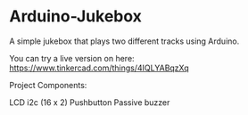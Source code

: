 # Arduino-Jukebox
A simple jukebox that plays two different tracks using Arduino.

You can try a live version on here: https://www.tinkercad.com/things/4IQLYABqzXq

Project Components:

LCD i2c (16 x 2)
Pushbutton
Passive buzzer

